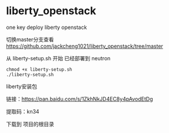 # liberty_openstack
one key deploy liberty openstack

切换master分支查看 https://github.com/jackcheng1021/liberty_openstack/tree/master

从 liberty-setup.sh 开始
已经部署到 neutron

```
chmod +x liberty-setup.sh
./liberty-setup.sh
```

liberty安装包

链接：https://pan.baidu.com/s/1ZkhNkJD4EC8y4pAvodEtDg 

提取码：kn34 

下载到 项目的根目录
